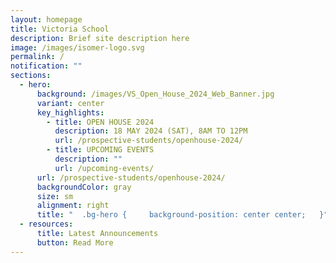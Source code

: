 ```yaml
---
layout: homepage
title: Victoria School
description: Brief site description here
image: /images/isomer-logo.svg
permalink: /
notification: ""
sections:
  - hero:
      background: /images/VS_Open_House_2024_Web_Banner.jpg
      variant: center
      key_highlights:
        - title: OPEN HOUSE 2024
          description: 18 MAY 2024 (SAT), 8AM TO 12PM
          url: /prospective-students/openhouse-2024/
        - title: UPCOMING EVENTS
          description: ""
          url: /upcoming-events/
      url: /prospective-students/openhouse-2024/
      backgroundColor: gray
      size: sm
      alignment: right
      title: "  .bg-hero {     background-position: center center;   }"
  - resources:
      title: Latest Announcements
      button: Read More
---
```

